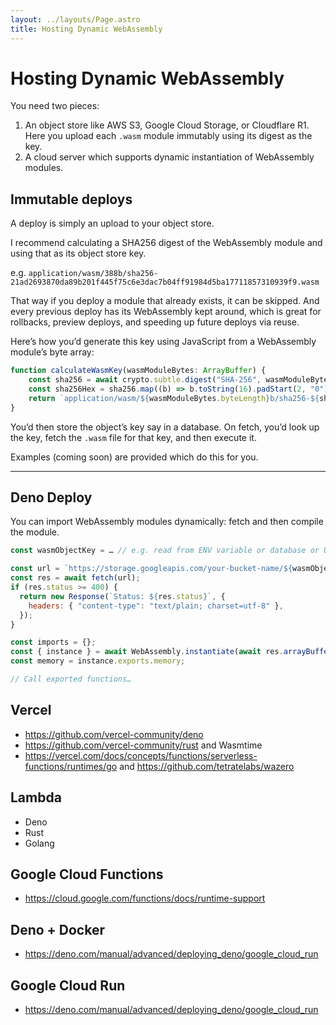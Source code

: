 ```yaml
---
layout: ../layouts/Page.astro
title: Hosting Dynamic WebAssembly
---
```


# Hosting Dynamic WebAssembly

You need two pieces:

1. An object store like AWS S3, Google Cloud Storage, or Cloudflare R1. Here you upload each `.wasm` module immutably using its digest as the key.
2. A cloud server which supports dynamic instantiation of WebAssembly modules.

## Immutable deploys

A deploy is simply an upload to your object store.

I recommend calculating a SHA256 digest of the WebAssembly module and using that as its object store key.

e.g. `application/wasm/388b/sha256-21ad2693870da89b201f445f75c6e3dac7b04ff91984d5ba17711857310939f9.wasm`

That way if you deploy a module that already exists, it can be skipped. And every previous deploy has its WebAssembly kept around, which is great for rollbacks, preview deploys, and speeding up future deploys via reuse.

Here’s how you’d generate this key using JavaScript from a WebAssembly module’s byte array:

```ts
function calculateWasmKey(wasmModuleBytes: ArrayBuffer) {
	const sha256 = await crypto.subtle.digest("SHA-256", wasmModuleBytes);
	const sha256Hex = sha256.map((b) => b.toString(16).padStart(2, "0")).join("");
	return `application/wasm/${wasmModuleBytes.byteLength}b/sha256-${sha256Hex}.wasm`;
}
```

You’d then store the object’s key say in a database. On fetch, you’d look up the key, fetch the `.wasm` file for that key, and then execute it.

Examples (coming soon) are provided which do this for you.

----

## Deno Deploy

You can import WebAssembly modules dynamically: fetch and then compile the module.

```js
const wasmObjectKey = … // e.g. read from ENV variable or database or URL

const url = `https://storage.googleapis.com/your-bucket-name/${wasmObjectKey}`;
const res = await fetch(url);
if (res.status >= 400) {
  return new Response(`Status: ${res.status}`, {
	headers: { "content-type": "text/plain; charset=utf-8" },
  });
}

const imports = {};
const { instance } = await WebAssembly.instantiate(await res.arrayBuffer(), imports);
const memory = instance.exports.memory;

// Call exported functions…
```

## Vercel

- https://github.com/vercel-community/deno
- https://github.com/vercel-community/rust and Wasmtime
- https://vercel.com/docs/concepts/functions/serverless-functions/runtimes/go and https://github.com/tetratelabs/wazero

## Lambda

- Deno
- Rust
- Golang

## Google Cloud Functions

- https://cloud.google.com/functions/docs/runtime-support

## Deno + Docker

- https://deno.com/manual/advanced/deploying_deno/google_cloud_run

## Google Cloud Run

- https://deno.com/manual/advanced/deploying_deno/google_cloud_run
